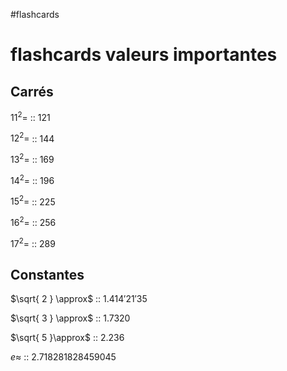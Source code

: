 #flashcards 
# flashcards valeurs importantes

## Carrés

$11^2=$ :: $121$
<!--SR:!2022-11-24,102,290-->
$12^2=$ :: $144$
<!--SR:!2022-09-05,49,250-->
$13^2=$ :: $169$
<!--SR:!2022-09-17,25,210-->
$14^2=$ :: 196
<!--SR:!2022-08-25,7,130-->
$15^2=$ :: 225
<!--SR:!2022-08-26,22,230-->
$16^2=$ :: $256$
<!--SR:!2022-11-08,88,270-->
$17^2=$ :: $289$
<!--SR:!2022-08-29,6,130-->

## Constantes

$\sqrt{ 2 } \approx$ :: $1.414'21'35$
<!--SR:!2022-09-11,55,270-->
$\sqrt{ 3 } \approx$ :: $1.7320$
<!--SR:!2022-08-28,10,230-->
$\sqrt{ 5 }\approx$ :: $2.236$
<!--SR:!2022-09-06,21,190-->

$e \approx$ :: $2.718281828459045$
<!--SR:!2022-11-07,87,270-->


